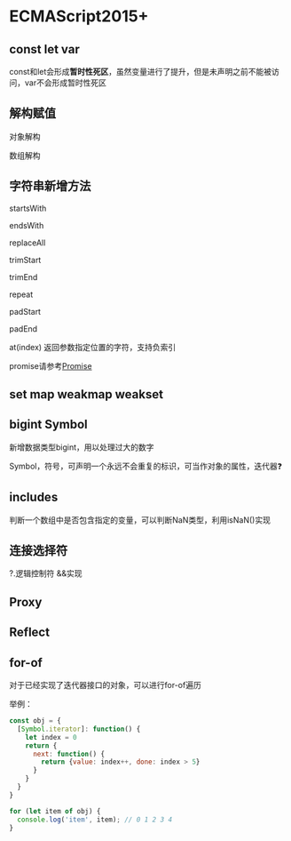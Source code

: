 # ECMAScript2015+

## const let var

const和let会形成**暂时性死区**，虽然变量进行了提升，但是未声明之前不能被访问，var不会形成暂时性死区



## 解构赋值

对象解构

数组解构

## 字符串新增方法

startsWith

endsWith

replaceAll

trimStart 

trimEnd

repeat

padStart

padEnd

at(index) 返回参数指定位置的字符，支持负索引

promise请参考[Promise](./promise.html)

## set map weakmap weakset



## bigint Symbol

新增数据类型bigint，用以处理过大的数字

Symbol，符号，可声明一个永远不会重复的标识，可当作对象的属性，迭代器:question:



## includes

判断一个数组中是否包含指定的变量，可以判断NaN类型，利用isNaN()实现



## 连接选择符

?.逻辑控制符 &&实现



## Proxy





## Reflect





## for-of

对于已经实现了迭代器接口的对象，可以进行for-of遍历

举例：

```js
const obj = {
  [Symbol.iterator]: function() {
    let index = 0
    return {
      next: function() {
        return {value: index++, done: index > 5}
      }
    }
  }
}

for (let item of obj) {
  console.log('item', item); // 0 1 2 3 4
}
```

